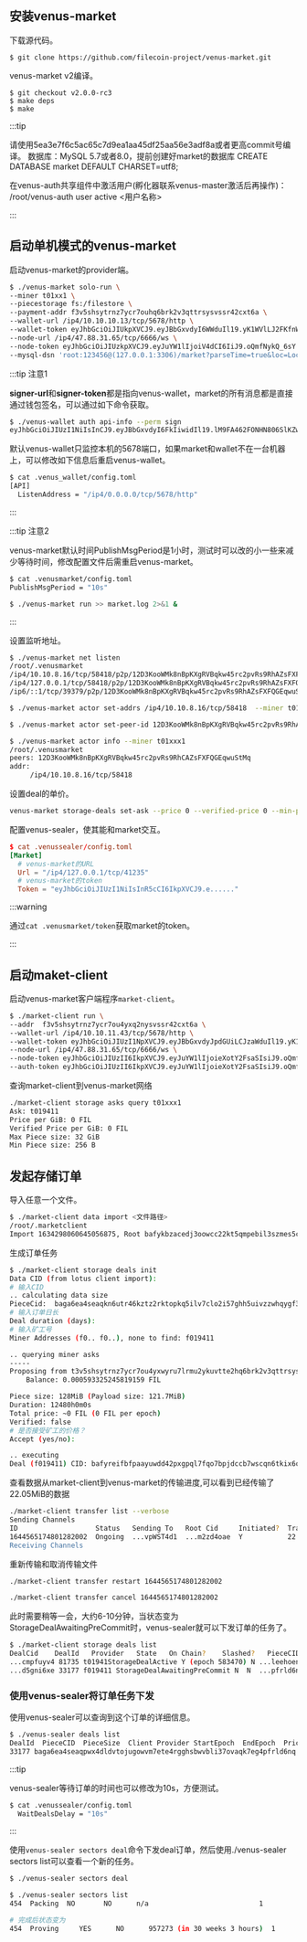 ## 安装venus-market

下载源代码。

```shell script
$ git clone https://github.com/filecoin-project/venus-market.git
```

venus-market v2编译。

```shell script
$ git checkout v2.0.0-rc3
$ make deps
$ make
```

:::tip

请使用5ea3e7f6c5ac65c7d9ea1aa45df25aa56e3adf8a或者更高commit号编译。
数据库：MySQL 5.7或者8.0，提前创建好market的数据库
CREATE DATABASE market DEFAULT CHARSET=utf8;

在venus-auth共享组件中激活用户(孵化器联系venus-master激活后再操作)：
/root/venus-auth user active <用户名称>

:::

## 启动单机模式的venus-market

启动venus-market的provider端。

```bash
$ ./venus-market solo-run \
--miner t01xx1 \
--piecestorage fs:/filestore \
--payment-addr f3v5shsytrnz7ycr7ouhq6brk2v3qttrsysvssr42cxt6a \
--wallet-url /ip4/10.10.10.13/tcp/5678/http \
--wallet-token eyJhbGciOiJIUkpXVCJ9.eyJBbGxvdyI6WWduIl19.yK1WVlLJ2FKfnWt3yRfw \
--node-url /ip4/47.88.31.65/tcp/6666/ws \
--node-token eyJhbGciOiJIUzkpXVCJ9.eyJuYW1lIjoiV4dCI6IiJ9.oQmfNykQ_6sY \
--mysql-dsn 'root:123456@(127.0.0.1:3306)/market?parseTime=true&loc=Local' >> market.log 2>&1 &
```

:::tip 注意1

**signer-url**和**signer-token**都是指向venus-wallet，market的所有消息都是直接通过钱包签名，可以通过如下命令获取。

```bash
$ ./venus-wallet auth api-info --perm sign
eyJhbGciOiJIUzI1NiIsInCJ9.eyJBbGxvdyI6FkIiwidIl19.lM9FA462FONHN806SlKZw:/ip4/0.0.0.0/tcp/5678/http
```

默认venus-wallet只监控本机的5678端口，如果market和wallet不在一台机器上，可以修改如下信息后重启venus-wallet。

```bash
$ cat .venus_wallet/config.toml
[API]
  ListenAddress = "/ip4/0.0.0.0/tcp/5678/http"
```

:::

:::tip 注意2

venus-market默认时间PublishMsgPeriod是1小时，测试时可以改的小一些来减少等待时间，修改配置文件后需重启venus-market。

```bash
$ cat .venusmarket/config.toml 
PublishMsgPeriod = "10s"

$ ./venus-market run >> market.log 2>&1 &
```

:::

设置监听地址。

```bash
$ ./venus-market net listen
/root/.venusmarket
/ip4/10.10.8.16/tcp/58418/p2p/12D3KooWMk8nBpKXgRVBqkw45rc2pvRs9RhAZsFXFQGEqwuStMq
/ip4/127.0.0.1/tcp/58418/p2p/12D3KooWMk8nBpKXgRVBqkw45rc2pvRs9RhAZsFXFQGEqwuStMq
/ip6/::1/tcp/39379/p2p/12D3KooWMk8nBpKXgRVBqkw45rc2pvRs9RhAZsFXFQGEqwuStMq

$ ./venus-market actor set-addrs /ip4/10.10.8.16/tcp/58418  --miner t01xxx1

$ ./venus-market actor set-peer-id 12D3KooWMk8nBpKXgRVBqkw45rc2pvRs9RhAZsFXFQGEqwuStMq  --miner t01xxx1

$ ./venus-market actor info --miner t01xxx1
/root/.venusmarket
peers: 12D3KooWMk8nBpKXgRVBqkw45rc2pvRs9RhCAZsFXFQGEqwuStMq
addr:
	 /ip4/10.10.8.16/tcp/58418

```

设置deal的单价。
```bash
venus-market storage-deals set-ask --price 0 --verified-price 0 --min-piece-size 256B --max-piece-size 32GiB --miner t01xxx1
```

配置venus-sealer，使其能和market交互。

```toml
$ cat .venussealer/config.toml
[Market]
  # venus-market的URL
  Url = "/ip4/127.0.0.1/tcp/41235"
  # venus-market的token
  Token = "eyJhbGciOiJIUzI1NiIsInR5cCI6IkpXVCJ9.e......"
```

:::warning

通过`cat .venusmarket/token`获取market的token。

:::

## 启动maket-client

启动venus-market客户端程序`market-client`。

```bash
$ ./market-client run \
--addr  f3v5shsytrnz7ycr7ou4yxq2nysvssr42cxt6a \
--wallet-url /ip4/10.10.11.43/tcp/5678/http \
--wallet-token eyJhbGciOiJIUzI1NpXVCJ9.eyJBbGxvdyJpdGUiLCJzaWduIl19.yK1WVlBtZrcWt3yRfw \
--node-url /ip4/47.88.31.65/tcp/6666/ws \
--node-token eyJhbGciOiJIUzII6IkpXVCJ9.eyJuYW1lIjoieXotY2FsaSIsiJ9.oQmfNysESCQ_6sY \
--auth-token eyJhbGciOiJIUzII6IkpXVCJ9.eyJuYW1lIjoieXotY2FsaSIsiJ9.oQmfNysESCQ_6sY >> client.log 2>&1 &
```

查询market-client到venus-market网络
```bash
./market-client storage asks query t01xxx1
Ask: t019411
Price per GiB: 0 FIL
Verified Price per GiB: 0 FIL
Max Piece size: 32 GiB
Min Piece size: 256 B
```

## 发起存储订单

导入任意一个文件。

```bash
$ ./market-client data import <文件路径>
/root/.marketclient
Import 1634298060645056875, Root bafykbzacedj3oowcc22kt5qmpebil3szmes5c3l64ls2qtmx45ej43dvgylsw
```

生成订单任务

```bash
$ ./market-client storage deals init
Data CID (from lotus client import):  
# 输入CID
.. calculating data size
PieceCid:  baga6ea4seaqkn6utr46kztz2rktopkq5ilv7clo2i57ghh5uivzzwhqygf34ooq  PayLoadSize: 127640681 PieceSize: 134217728
# 输入订单日长
Deal duration (days):
# 输入矿工号
Miner Addresses (f0.. f0..), none to find: f019411

.. querying miner asks
-----
Proposing from t3v5shsytrnz7ycr7ou4yxwyru7lrmu2ykuvtte2hq6brk2v3qttrsysvssr42cxt6a
	Balance: 0.000593325245819159 FIL

Piece size: 128MiB (Payload size: 121.7MiB)
Duration: 12480h0m0s
Total price: ~0 FIL (0 FIL per epoch)
Verified: false
# 是否接受矿工的价格？
Accept (yes/no):

.. executing
Deal (f019411) CID: bafyreifbfpaayuwdd42pxgpql7fqo7bpjdccb7wscqn6tkix6qd5gni6xe
```

查看数据从market-client到venus-market的传输进度,可以看到已经传输了22.05MiB的数据
```bash
./market-client transfer list --verbose
Sending Channels
ID                   Status   Sending To   Root Cid     Initiated?  Transferred  Voucher
1644565174801282002  Ongoing  ...vpWST4d1  ...m2zd4oae  Y           22.05MiB     ...sxpyuklmbxpvp7hdjmthjspssk7jj6vmom"}}
Receiving Channels
```

重新传输和取消传输文件
```bash
./market-client transfer restart 1644565174801282002

./market-client transfer cancel 1644565174801282002
```

此时需要稍等一会，大约6-10分钟，当状态变为StorageDealAwaitingPreCommit时，venus-sealer就可以下发订单的任务了。
```bash
$ ./market-client storage deals list
DealCid    DealId   Provider   State   On Chain?    Slashed?   PieceCID  Size      Price     Duration   Verified
...cmpfuyv4 81735 t01941StorageDealActive Y (epoch 583470) N ...leehoenq 508 MiB    0 FIL     1500262   false
...d5gni6xe 33177 f019411 StorageDealAwaitingPreCommit N  N  ...pfrld6nq 508 MiB   0.0001373 FIL 549585 false
```

### 使用venus-sealer将订单任务下发

使用venus-sealer可以查询到这个订单的详细信息。

```bash
$ ./venus-sealer deals list
DealId  PieceCID  PieceSize  Client Provider StartEpoch  EndEpoch  Price Verified  Packed  FastRetrieval  Status
33177 baga6ea4seaqpwx4dldvtojugowvm7ete4rgghsbwvbli37ovaqk7eg4pfrld6nq  536870912  f3v5shsytrnz7ycr7ou4yxq2nf2xm34idnvfgnom6wyru7lrmu2ykuvtte2hq6brk2v3qttrsysvssr42cxt6a  f019411   375049      924634    250000000  false     false   true           Undefine
```

:::tip

venus-sealer等待订单的时间也可以修改为10s，方便测试。

```bash
$ cat .venussealer/config.toml
  WaitDealsDelay = "10s"
```

:::

使用`venus-sealer sectors deal`命令下发deal订单，然后使用./venus-sealer sectors list可以查看一个新的任务。

```bash
$ ./venus-sealer sectors deal

$ ./venus-sealer sectors list
454  Packing  NO       NO      n/a                           1

# 完成后状态变为
454  Proving     YES      NO      957273 (in 30 weeks 3 hours)  1      116MiB
```





